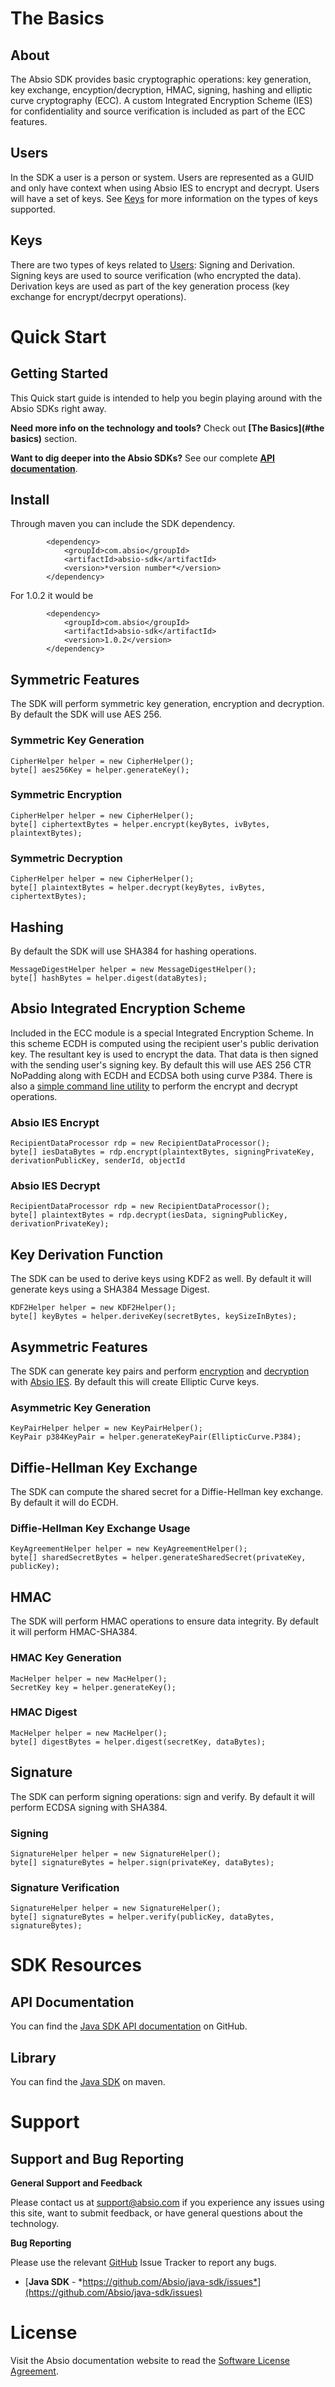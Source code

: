 # The Basics

## About
The Absio SDK provides basic cryptographic operations: key generation, key exchange, encyption/decryption, HMAC, signing, hashing and elliptic curve cryptography (ECC). A custom Integrated Encryption Scheme (IES) for confidentiality and source verification is included as part of the ECC features.

## Users
In the SDK a user is a person or system.  Users are represented as a GUID and only have context when using Absio IES to encrypt and decrypt. Users will have a set of keys. See [Keys](#keys) for more information on the types of keys supported.

## Keys
There are two types of keys related to [Users](#users): Signing and Derivation. Signing keys are used to source verification (who encrypted the data). Derivation keys are used as part of the key generation process (key exchange for encrypt/decrpyt operations).

# Quick Start

## Getting Started
This Quick start guide is intended to help you begin playing around with the Absio SDKs right away.

**Need more info on the technology and tools?**   Check out **[The Basics](#the basics)** section.

**Want to dig deeper into the Absio SDKs?**   See our complete **[API documentation](https://absio.github.io/java-sdk/)**.

## Install
Through maven you can include the SDK dependency.
~~~
        <dependency>
            <groupId>com.absio</groupId>
            <artifactId>absio-sdk</artifactId>
            <version>*version number*</version>
        </dependency>
~~~
For 1.0.2 it would be
~~~
        <dependency>
            <groupId>com.absio</groupId>
            <artifactId>absio-sdk</artifactId>
            <version>1.0.2</version>
        </dependency>
~~~

## Symmetric Features
The SDK will perform symmetric key generation, encryption and decryption.  By default the SDK will use AES 256.

### Symmetric Key Generation
~~~
CipherHelper helper = new CipherHelper();
byte[] aes256Key = helper.generateKey();
~~~

### Symmetric Encryption
~~~
CipherHelper helper = new CipherHelper();
byte[] ciphertextBytes = helper.encrypt(keyBytes, ivBytes, plaintextBytes);
~~~

### Symmetric Decryption
~~~
CipherHelper helper = new CipherHelper();
byte[] plaintextBytes = helper.decrypt(keyBytes, ivBytes, ciphertextBytes);
~~~

## Hashing
By default the SDK will use SHA384 for hashing operations.

~~~
MessageDigestHelper helper = new MessageDigestHelper();
byte[] hashBytes = helper.digest(dataBytes);
~~~

## Absio Integrated Encryption Scheme
Included in the ECC module is a special Integrated Encryption Scheme.  In this scheme ECDH is computed using the recipient user's public derivation key.  The resultant key is used to encrypt the data.  That data is then signed with the sending user's signing key.  By default this will use AES 256 CTR NoPadding along with ECDH and ECDSA both using curve P384.  There is also a [simple command line utility](ecc.md) to perform the encrypt and decrypt operations.

### Absio IES Encrypt
~~~
RecipientDataProcessor rdp = new RecipientDataProcessor();
byte[] iesDataBytes = rdp.encrypt(plaintextBytes, signingPrivateKey, derivationPublicKey, senderId, objectId
~~~

### Absio IES Decrypt
~~~
RecipientDataProcessor rdp = new RecipientDataProcessor();
byte[] plaintextBytes = rdp.decrypt(iesData, signingPublicKey, derivationPrivateKey);
~~~

## Key Derivation Function
The SDK can be used to derive keys using KDF2 as well.  By default it will generate keys using a SHA384 Message Digest.

~~~
KDF2Helper helper = new KDF2Helper();
byte[] keyBytes = helper.deriveKey(secretBytes, keySizeInBytes);
~~~

## Asymmetric Features
The SDK can generate key pairs and perform [encryption](#absio-ies-encrypt) and [decryption](#absio-ies-decrypt) with [Absio IES](#absio-integrated-encryption-scheme).  By default this will create Elliptic Curve keys.

### Asymmetric Key Generation
~~~
KeyPairHelper helper = new KeyPairHelper();
KeyPair p384KeyPair = helper.generateKeyPair(EllipticCurve.P384);
~~~

## Diffie-Hellman Key Exchange
The SDK can compute the shared secret for a Diffie-Hellman key exchange. By default it will do ECDH.

### Diffie-Hellman Key Exchange Usage
~~~
KeyAgreementHelper helper = new KeyAgreementHelper();
byte[] sharedSecretBytes = helper.generateSharedSecret(privateKey, publicKey);
~~~

## HMAC
The SDK will perform HMAC operations to ensure data integrity.  By default it will perform HMAC-SHA384.

### HMAC Key Generation
~~~
MacHelper helper = new MacHelper();
SecretKey key = helper.generateKey();
~~~

### HMAC Digest
~~~
MacHelper helper = new MacHelper();
byte[] digestBytes = helper.digest(secretKey, dataBytes);
~~~

## Signature
The SDK can perform signing operations: sign and verify.  By default it will perform ECDSA signing with SHA384.

### Signing
~~~
SignatureHelper helper = new SignatureHelper();
byte[] signatureBytes = helper.sign(privateKey, dataBytes);
~~~

### Signature Verification
~~~
SignatureHelper helper = new SignatureHelper();
byte[] signatureBytes = helper.verify(publicKey, dataBytes, signatureBytes);
~~~

# SDK Resources

## API Documentation
You can find the [Java SDK API documentation](https://absio.github.io/java-sdk/) on GitHub.

## Library
You can find the [Java SDK](https://nexus.absio.com/#browse/browse:maven-releases:com%2Fabsio%2Fabsio-sdk) on maven.

# Support

## Support and Bug Reporting
**General Support and Feedback**

Please contact us at [support@absio.com](mailto:support@absio.com) if you experience any issues using this site, want to submit feedback, or have general questions about the technology.

**Bug Reporting**

Please use the relevant [GitHub](https://github.com/Absio/) Issue Tracker to report any bugs.
* [**Java SDK** - *https://github.com/Absio/java-sdk/issues*](https://github.com/Absio/java-sdk/issues)

# License
Visit the Absio documentation website to read the [Software License Agreement](http://docs.absio.com/#licenselicense).